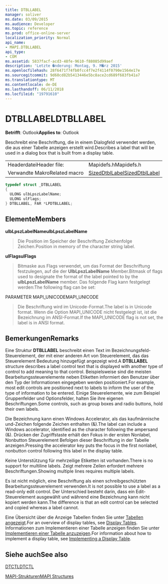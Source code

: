 ```yaml
---
title: DTBLLABEL
manager: soliver
ms.date: 03/09/2015
ms.audience: Developer
ms.topic: reference
ms.prod: office-online-server
localization_priority: Normal
api_name:
- MAPI.DTBLLABEL
api_type:
- COM
ms.assetid: 5837facf-acd3-48fe-9610-f88085d99aef
description: 'Letzte �nderung: Montag, 9. M�rz 2015'
ms.openlocfilehash: 28f6471f74fb0fcc4f7e2f4114f0790e1564e17e
ms.sourcegitcommit: 9d60cd82b5413446e5bc8ace2cd689f683fb41a7
ms.translationtype: MT
ms.contentlocale: de-DE
ms.lasthandoff: 06/11/2018
ms.locfileid: "19791610"
---
```

# <a name="dtbllabel"></a><span data-ttu-id="128c5-103">DTBLLABEL</span><span class="sxs-lookup"><span data-stu-id="128c5-103">DTBLLABEL</span></span>

  
  
<span data-ttu-id="128c5-104">**Betrifft**: Outlook</span><span class="sxs-lookup"><span data-stu-id="128c5-104">**Applies to**: Outlook</span></span> 
  
<span data-ttu-id="128c5-105">Beschreibt eine Beschriftung, die in einem Dialogfeld verwendet werden, die aus einer Tabelle anzeigen erstellt wird.</span><span class="sxs-lookup"><span data-stu-id="128c5-105">Describes a label that will be used in a dialog box that is built from a display table.</span></span>
  
|||
|:-----|:-----|
|<span data-ttu-id="128c5-106">Headerdatei</span><span class="sxs-lookup"><span data-stu-id="128c5-106">Header file:</span></span>  <br/> |<span data-ttu-id="128c5-107">Mapidefs.h</span><span class="sxs-lookup"><span data-stu-id="128c5-107">Mapidefs.h</span></span>  <br/> |
|<span data-ttu-id="128c5-108">Verwandte Makro</span><span class="sxs-lookup"><span data-stu-id="128c5-108">Related macro</span></span>  <br/> |[<span data-ttu-id="128c5-109">SizedDtblLabel</span><span class="sxs-lookup"><span data-stu-id="128c5-109">SizedDtblLabel</span></span>](sizeddtbllabel.md) <br/> |
   
```cpp
typedef struct _DTBLLABEL
{
  ULONG ulbLpszLabelName;
  ULONG ulFlags;
} DTBLLABEL, FAR *LPDTBLLABEL;

```

## <a name="members"></a><span data-ttu-id="128c5-110">Elemente</span><span class="sxs-lookup"><span data-stu-id="128c5-110">Members</span></span>

 <span data-ttu-id="128c5-111">**ulbLpszLabelName**</span><span class="sxs-lookup"><span data-stu-id="128c5-111">**ulbLpszLabelName**</span></span>
  
> <span data-ttu-id="128c5-112">Die Position im Speicher der Beschriftung Zeichenfolge Zeichen.</span><span class="sxs-lookup"><span data-stu-id="128c5-112">Position in memory of the character string label.</span></span>
    
 <span data-ttu-id="128c5-113">**ulFlags**</span><span class="sxs-lookup"><span data-stu-id="128c5-113">**ulFlags**</span></span>
  
> <span data-ttu-id="128c5-114">Bitmaske aus Flags verwendet, um das Format der Beschriftung festzulegen, auf die der **UlbLpszLabelName** Member.</span><span class="sxs-lookup"><span data-stu-id="128c5-114">Bitmask of flags used to designate the format of the label pointed to by the **ulbLpszLabelName** member.</span></span> <span data-ttu-id="128c5-115">Das folgende Flag kann festgelegt werden:</span><span class="sxs-lookup"><span data-stu-id="128c5-115">The following flag can be set:</span></span> 
    
<span data-ttu-id="128c5-116">PARAMETER MAPI_UNICODE</span><span class="sxs-lookup"><span data-stu-id="128c5-116">MAPI_UNICODE</span></span> 
  
> <span data-ttu-id="128c5-117">Die Beschriftung wird im Unicode-Format.</span><span class="sxs-lookup"><span data-stu-id="128c5-117">The label is in Unicode format.</span></span> <span data-ttu-id="128c5-118">Wenn die Option MAPI_UNICODE nicht festgelegt ist, ist die Bezeichnung im ANSI-Format.</span><span class="sxs-lookup"><span data-stu-id="128c5-118">If the MAPI_UNICODE flag is not set, the label is in ANSI format.</span></span>
    
## <a name="remarks"></a><span data-ttu-id="128c5-119">Bemerkungen</span><span class="sxs-lookup"><span data-stu-id="128c5-119">Remarks</span></span>

<span data-ttu-id="128c5-120">Eine Struktur **DTBLLABEL** beschreibt einen Text im Bezeichnungsfeld-Steuerelement, der mit einer anderen Art von Steuerelement, das das Steuerelement Bedeutung hinzugefügt angezeigt wird.</span><span class="sxs-lookup"><span data-stu-id="128c5-120">A **DTBLLABEL** structure describes a label control text that is displayed with another type of control to add meaning to that control.</span></span> <span data-ttu-id="128c5-121">Beispielsweise sind die meisten Bearbeitungssteuerelemente neben Etiketten informiert den Benutzer über den Typ der Informationen eingegeben werden positioniert.</span><span class="sxs-lookup"><span data-stu-id="128c5-121">For example, most edit controls are positioned next to labels to inform the user of the type of information to be entered.</span></span> <span data-ttu-id="128c5-122">Einige Steuerelemente, wie zum Beispiel Gruppenfelder und Optionsfelder, halten Sie ihre eigenen Beschriftungen.</span><span class="sxs-lookup"><span data-stu-id="128c5-122">Some controls, such as group boxes and radio buttons, hold their own labels.</span></span> 
  
<span data-ttu-id="128c5-123">Die Bezeichnung kann einen Windows Accelerator, als das kaufmännische und-Zeichen folgende Zeichen enthalten (&amp;).</span><span class="sxs-lookup"><span data-stu-id="128c5-123">The label can include a Windows accelerator, identified as the character following the ampersand (&amp;).</span></span> <span data-ttu-id="128c5-124">Drücken der Zugriffstaste erhält den Fokus in der ersten Nonlabel, Nonbutton Steuerelement Befolgen dieser Beschriftung in der Tabelle anzeigen.</span><span class="sxs-lookup"><span data-stu-id="128c5-124">Pressing the accelerator key puts the focus in the first nonlabel, nonbutton control following this label in the display table.</span></span>
  
<span data-ttu-id="128c5-125">Keine Unterstützung für mehrzeilige Etiketten ist vorhanden.</span><span class="sxs-lookup"><span data-stu-id="128c5-125">There is no support for multiline labels.</span></span> <span data-ttu-id="128c5-126">Zeigt mehrere Zeilen erfordert mehrere Beschriftungen.</span><span class="sxs-lookup"><span data-stu-id="128c5-126">Showing multiple lines requires multiple labels.</span></span>
  
<span data-ttu-id="128c5-127">Es ist nicht möglich, eine Beschriftung als einen schreibgeschützten Bearbeitungssteuerelement verwenden.</span><span class="sxs-lookup"><span data-stu-id="128c5-127">It is not possible to use a label as a read-only edit control.</span></span> <span data-ttu-id="128c5-128">Der Unterschied besteht darin, dass ein Edit-Steuerelement ausgewählt und während eine Bezeichnung kann nicht kopiert werden kann.</span><span class="sxs-lookup"><span data-stu-id="128c5-128">The difference is that an edit control can be selected and copied whereas a label cannot.</span></span> 
  
<span data-ttu-id="128c5-129">Eine Übersicht über die Anzeige Tabellen finden Sie unter [Tabellen angezeigt](display-tables.md).</span><span class="sxs-lookup"><span data-stu-id="128c5-129">For an overview of display tables, see [Display Tables](display-tables.md).</span></span> <span data-ttu-id="128c5-130">Informationen zum Implementieren einer Tabelle anzeigen finden Sie unter [Implementieren einer Tabelle anzuzeigen](display-table-implementation.md).</span><span class="sxs-lookup"><span data-stu-id="128c5-130">For information about how to implement a display table, see [Implementing a Display Table](display-table-implementation.md).</span></span>
  
## <a name="see-also"></a><span data-ttu-id="128c5-131">Siehe auch</span><span class="sxs-lookup"><span data-stu-id="128c5-131">See also</span></span>



[<span data-ttu-id="128c5-132">DTCTL</span><span class="sxs-lookup"><span data-stu-id="128c5-132">DTCTL</span></span>](dtctl.md)


[<span data-ttu-id="128c5-133">MAPI-Strukturen</span><span class="sxs-lookup"><span data-stu-id="128c5-133">MAPI Structures</span></span>](mapi-structures.md)

